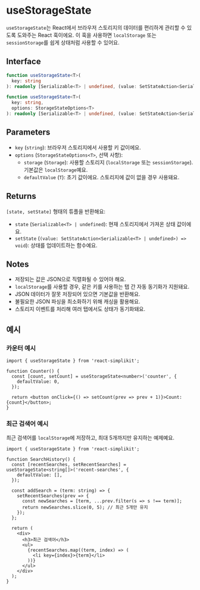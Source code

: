 # useStorageState

`useStorageState`는 React에서 브라우저 스토리지의 데이터를 편리하게 관리할 수 있도록 도와주는 React 훅이에요.
이 훅을 사용하면 `localStorage` 또는 `sessionStorage`를 쉽게 상태처럼 사용할 수 있어요.

## Interface

```ts
function useStorageState<T>(
  key: string
): readonly [Serializable<T> | undefined, (value: SetStateAction<Serializable<T> | undefined>) => void];

function useStorageState<T>(
  key: string,
  options: StorageStateOptions<T>
): readonly [Serializable<T> | undefined, (value: SetStateAction<Serializable<T> | undefined>) => void];
```

## Parameters

- `key` (`string`): 브라우저 스토리지에서 사용할 키 값이에요.
- `options` (`StorageStateOptions<T>`, 선택 사항):
  - `storage` (`Storage`): 사용할 스토리지 (`localStorage` 또는 `sessionStorage`). 기본값은 `localStorage`예요.
  - `defaultValue` (`T`): 초기 값이에요. 스토리지에 값이 없을 경우 사용돼요.

## Returns

`[state, setState]` 형태의 튜플을 반환해요:

- `state` (`Serializable<T> | undefined`): 현재 스토리지에서 가져온 상태 값이에요.
- `setState` (`(value: SetStateAction<Serializable<T> | undefined>) => void`): 상태를 업데이트하는 함수예요.

## Notes

- 저장되는 값은 JSON으로 직렬화될 수 있어야 해요.
- `localStorage`를 사용할 경우, 같은 키를 사용하는 탭 간 자동 동기화가 지원돼요.
- JSON 데이터가 잘못 저장되어 있으면 기본값을 반환해요.
- 불필요한 JSON 파싱을 최소화하기 위해 캐싱을 활용해요.
- 스토리지 이벤트를 처리해 여러 탭에서도 상태가 동기화돼요.

## 예시

### 카운터 예시

```tsx
import { useStorageState } from 'react-simplikit';

function Counter() {
  const [count, setCount] = useStorageState<number>('counter', {
    defaultValue: 0,
  });

  return <button onClick={() => setCount(prev => prev + 1)}>Count: {count}</button>;
}
```

### 최근 검색어 예시

최근 검색어를 `localStorage`에 저장하고, 최대 5개까지만 유지하는 예제예요.

```tsx
import { useStorageState } from 'react-simplikit';

function SearchHistory() {
  const [recentSearches, setRecentSearches] = useStorageState<string[]>('recent-searches', {
    defaultValue: [],
  });

  const addSearch = (term: string) => {
    setRecentSearches(prev => {
      const newSearches = [term, ...prev.filter(s => s !== term)];
      return newSearches.slice(0, 5); // 최근 5개만 유지
    });
  };

  return (
    <div>
      <h3>최근 검색어</h3>
      <ul>
        {recentSearches.map((term, index) => (
          <li key={index}>{term}</li>
        ))}
      </ul>
    </div>
  );
}
```
